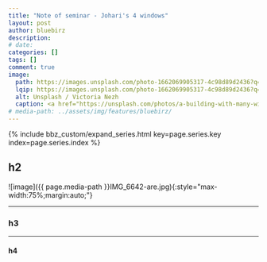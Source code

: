 ```yaml
---
title: "Note of seminar - Johari's 4 windows"
layout: post
author: bluebirz
description:
# date: 
categories: []
tags: []
comment: true
image:
  path: https://images.unsplash.com/photo-1662069905317-4c98d89d2436?q=80&w=2584&auto=format&fit=crop&ixlib=rb-4.1.0&ixid=M3wxMjA3fDB8MHxwaG90by1wYWdlfHx8fGVufDB8fHx8fA%3D%3D
  lqip: https://images.unsplash.com/photo-1662069905317-4c98d89d2436?q=10&w=2584&auto=format&fit=crop&ixlib=rb-4.1.0&ixid=M3wxMjA3fDB8MHxwaG90by1wYWdlfHx8fGVufDB8fHx8fA%3D%3D
  alt: Unsplash / Victoria Nezh
  caption: <a href="https://unsplash.com/photos/a-building-with-many-windows-96YuKOSxck8">Unsplash / Victoria Nezh</a>
# media-path: ../assets/img/features/bluebirz/
---
```


{% include bbz_custom/expand_series.html key=page.series.key index=page.series.index %}

## h2

![image]({{ page.media-path  }}IMG_6642-are.jpg){:style="max-width:75%;margin:auto;"}

---

### h3

---

#### h4
